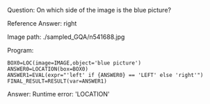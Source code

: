 Question: On which side of the image is the blue picture?

Reference Answer: right

Image path: ./sampled_GQA/n541688.jpg

Program:

```
BOX0=LOC(image=IMAGE,object='blue picture')
ANSWER0=LOCATION(box=BOX0)
ANSWER1=EVAL(expr="'left' if {ANSWER0} == 'LEFT' else 'right'")
FINAL_RESULT=RESULT(var=ANSWER1)
```
Answer: Runtime error: 'LOCATION'


